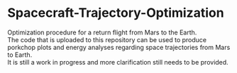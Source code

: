 # Spacecraft-Trajectory-Optimization
Optimization procedure for a return flight from Mars to the Earth.  
The code that is uploaded to this repository can be used to produce porkchop plots and energy analyses regarding space trajectories from Mars to Earth.  
It is still a work in progress and more clarification still needs to be provided.
